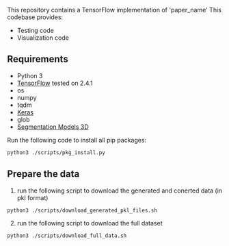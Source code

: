 This repository contains a TensorFlow implementation of 'paper_name' 
This codebase provides:
- Testing code
- Visualization code

## Requirements
- Python 3
- [TensorFlow](https://www.tensorflow.org/) tested on 2.4.1
- os
- numpy
- tqdm
- [Keras](https://keras.io/)
- glob
- [Segmentation Models 3D](https://github.com/ZFTurbo/segmentation_models_3D)

Run the following code to install all pip packages:
```sh
python3 ./scripts/pkg_install.py
```

<!--  Dataset taken from [here - ***BraTS 2020 Challenge***](https://www.med.upenn.edu/cbica/brats2020/data.html) 

![BraTS-main](https://www.med.upenn.edu/cbica/assets/user-content/images/BraTS/BRATS_banner_noCaption.png)  -->

## Prepare the data
1. run the following script to download the generated and conerted data (in pkl format)
```sh
python3 ./scripts/download_generated_pkl_files.sh 
```
2. run the following script to download the full dataset 
```sh
python3 ./scripts/download_full_data.sh 
```

